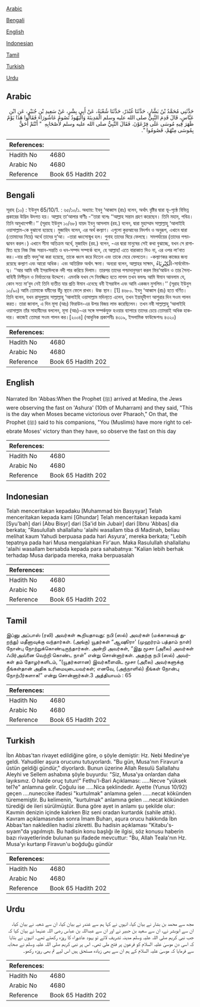 [Arabic](#arabic)

[Bengali](#bengali)

[English](#english)

[Indonesian](#indonesian)

[Tamil](#tamil)

[Turkish](#turkish)

[Urdu](#urdu)

## Arabic


<div dir="rtl" lang="ar" style={{fontSize:'larger',backgroundColor:'#f8f9fa',padding:20}}>
حَدَّثَنِي مُحَمَّدُ بْنُ بَشَّارٍ، حَدَّثَنَا غُنْدَرٌ، حَدَّثَنَا شُعْبَةُ، عَنْ أَبِي بِشْرٍ، عَنْ سَعِيدِ بْنِ جُبَيْرٍ، عَنِ ابْنِ عَبَّاسٍ، قَالَ قَدِمَ النَّبِيُّ صلى الله عليه وسلم الْمَدِينَةَ وَالْيَهُودُ تَصُومُ عَاشُورَاءَ فَقَالُوا هَذَا يَوْمٌ ظَهَرَ فِيهِ مُوسَى عَلَى فِرْعَوْنَ‏.‏ فَقَالَ النَّبِيُّ صلى الله عليه وسلم لأَصْحَابِهِ ‏ "‏ أَنْتُمْ أَحَقُّ بِمُوسَى مِنْهُمْ، فَصُومُوا ‏"‏‏.‏
</div>
<div style={{backgroundColor:'#f8f9fa',padding:20, marginBottom: 10}}><table> <thead> <tr> <th>References:</th> <th></th> </tr> </thead> <tbody><tr><td>Hadith No</td><td>4680</td></tr><tr><td>Arabic No</td><td>4680</td></tr><tr><td>Reference</td><td>Book 65 Hadith 202</td></tr></tbody></table></div>

## Bengali


<div dir="ltr" lang="bn" style={{fontSize:'larger',backgroundColor:'#f8f9fa',padding:20}}>
সূরাহ (১০) : ইউনুস 65/10/1. : ৬৫/১০/১. অধ্যায়: ইবনু ‘আব্বাস (রাঃ) বলেন, অর্থাৎ বৃষ্টির দ্বারা ভূ-পৃষ্ঠে বিভিন্ন প্রকারের উদ্ভিদ উদগত হয়। আল্লাহ তা‘আলার বাণীঃ -‘‘তারা বলেঃ ‘‘আল্লাহ সন্তান গ্রহণ করেছেন। তিনি মহান, পবিত্র। তিনি অমুখাপেক্ষী।’’ (সূরাহ ইউনুস ১০/৬৮) যায়দ ইবনু আসলাম (রহ.) বলেন, দ্বারা মুহাম্মাদ সাল্লাল্লাহু ‘আলাইহি ওয়াসাল্লাম-কে বুঝানো হয়েছে। মুজাহিদ বলেন, এর অর্থ কল্যাণ। এগুলো কুরআনের নিদর্শন ও অনুরূপ, এখানে দ্বারা (তোমাদের নিয়ে) অর্থে তাদের দু‘আ। -তারা ধ্বংসোন্মুখ হল। গুনাহ তাদের ঘিরে ফেলছে। সমপর্যায়ের (তাদের পশ্চাদ্ধাবন করল।) এখানে সীমা অতিক্রম অর্থে, মুজাহিদ (রহ.) বলেন, -এর দ্বারা মানুষের সেই কথা বুঝাচ্ছে, যখন সে রাগান্বিত হয়ে নিজ নিজ সন্তান-সন্ততি ও ধন-সম্পদ সম্পর্কে বলে, হে আল্লাহ! এতে বারাকাত দিও না, এর ওপর লা‘নাত কর।-যার প্রতি বদদু‘আ করা হয়েছে, তাকে ধ্বংস করে দিতেন এবং তাকে মেরে ফেলতেন। -কল্যাণকর কাজের জন্য রয়েছে কল্যাণ এবং আরো অধিক। এবং অতিরিক্ত অর্থাৎ ক্ষমা। অন্যরা বলেন, আল্লাহর সাক্ষাৎ, الْكِبْرِيَاءُ-সার্বভৌমত্ব। ‘‘আর আমি বনী ইসরাঈলকে নদী পার করিয়ে দিলাম। তারপর তাদের পশ্চাদানুসরণ করল ফির‘আউন ও তার সৈন্যবাহিনী নিপীড়ন ও নির্যাতনের উদ্দেশে। এমনকি যখন সে নিমজ্জিত হতে লাগল তখন বললঃ আমি ঈমান আনলাম যে, কোন সত্য মা’বুদ নেই তিনি ব্যতীত যার প্রতি ঈমান এনেছে বনী ইসরাঈল এবং আমি একজন মুসলিম।’’ (সূরাহ ইউনুস ১০/৯০) আমি তোমাকে যমীনের উঁচু স্থানে ফেলে রাখব। উচ্চ স্থান। [1] ৪৬৮০. ইবনু ‘আব্বাস (রাঃ) হতে বর্ণিত। তিনি বলেন, যখন রাসূলুল্লাহ সাল্লাল্লাহু ‘আলাইহি ওয়াসাল্লাম মদিনা্তে এলেন, তখন ইয়াহূদীগণ আশুরার দিন সওম পালন করত। তারা জানাল, এ দিন মূসা (আঃ) ফিরাউন-এর উপর বিজয় লাভ করেছিলেন। তখন নবী সাল্লাল্লাহু ‘আলাইহি ওয়াসাল্লাম তাঁর সাহাবীদের বললেন, মূসা (আঃ)-এর সঙ্গে সম্পর্কযুক্ত হওয়ার ব্যাপারে তাদের চেয়ে তোমরাই অধিক হাকদার। কাজেই তোমরা সওম পালন কর।[২০০৪] (আধুনিক প্রকাশনীঃ ৪৩১৯, ইসলামিক ফাউন্ডেশনঃ ৪৩২০)
</div>
<div style={{backgroundColor:'#f8f9fa',padding:20, marginBottom: 10}}><table> <thead> <tr> <th>References:</th> <th></th> </tr> </thead> <tbody><tr><td>Hadith No</td><td>4680</td></tr><tr><td>Arabic No</td><td>4680</td></tr><tr><td>Reference</td><td>Book 65 Hadith 202</td></tr></tbody></table></div>

## English


<div dir="ltr" lang="en" style={{fontSize:'larger',backgroundColor:'#f8f9fa',padding:20}}>
Narrated Ibn 'Abbas:When the Prophet (ﷺ) arrived at Medina, the Jews were observing the fast on 'Ashura' (10th of Muharram) and they said, "This is the day when Moses became victorious over Pharaoh," On that, the Prophet (ﷺ) said to his companions, "You (Muslims) have more right to celebrate Moses' victory than they have, so observe the fast on this day
</div>
<div style={{backgroundColor:'#f8f9fa',padding:20, marginBottom: 10}}><table> <thead> <tr> <th>References:</th> <th></th> </tr> </thead> <tbody><tr><td>Hadith No</td><td>4680</td></tr><tr><td>Arabic No</td><td>4680</td></tr><tr><td>Reference</td><td>Book 65 Hadith 202</td></tr></tbody></table></div>

## Indonesian


<div dir="ltr" lang="id" style={{fontSize:'larger',backgroundColor:'#f8f9fa',padding:20}}>
Telah menceritakan kepadaku [Muhammad bin Basysyar] Telah menceritakan kepada kami [Ghundar] Telah menceritakan kepada kami [Syu'bah] dari [Abu Bisyr] dari [Sa'id bin Jubair] dari [Ibnu 'Abbas] dia berkata; "Rasulullah shallallahu 'alaihi wasallam tiba di Madinah, beliau melihat kaum Yahudi berpuasa pada hari Asyura', mereka berkata; "Lebih tepatnya pada hari Musa mengalahkan Fir'aun. Maka Rasulullah shallallahu 'alaihi wasallam bersabda kepada para sahabatnya: "Kalian lebih berhak terhadap Musa daripada mereka, maka berpuasalah
</div>
<div style={{backgroundColor:'#f8f9fa',padding:20, marginBottom: 10}}><table> <thead> <tr> <th>References:</th> <th></th> </tr> </thead> <tbody><tr><td>Hadith No</td><td>4680</td></tr><tr><td>Arabic No</td><td>4680</td></tr><tr><td>Reference</td><td>Book 65 Hadith 202</td></tr></tbody></table></div>

## Tamil


<div dir="ltr" lang="ta" style={{fontSize:'larger',backgroundColor:'#f8f9fa',padding:20}}>
இப்னு அப்பாஸ் (ரலி) அவர்கள் கூறியதாவது: நபி (ஸல்) அவர்கள் (மக்காவைத் துறந்து) மதீனாவுக்கு வந்தார்கள். (அங்கு) யூதர்கள் “ஆஷூரா' (முஹர்ரம் பத்தாம் நாள்) நோன்பு நோற்றுக்கொண்டிருந்தார்கள். அன்றி அவர்கள், “இது மூசா (அலை) அவர்கள் ஃபிர்அவ்னை வெற்றி கொண்ட நாள்” என்று சொன்னார்கள். அதற்கு நபி (ஸல்) அவர்கள் தம் தோழர்களிடம், “(யூதர்களான) இவர்களைவிட மூசா (அலை) அவர்களுக்கு நீங்கள்தான் அதிக உரிமையுடையவர்கள்; எனவே, (அந்நாளில்) நீங்கள் நோன்பு நோற்பீர்களாக!” என்று சொன்னார்கள்.3 அத்தியாயம் : 65
</div>
<div style={{backgroundColor:'#f8f9fa',padding:20, marginBottom: 10}}><table> <thead> <tr> <th>References:</th> <th></th> </tr> </thead> <tbody><tr><td>Hadith No</td><td>4680</td></tr><tr><td>Arabic No</td><td>4680</td></tr><tr><td>Reference</td><td>Book 65 Hadith 202</td></tr></tbody></table></div>

## Turkish


<div dir="ltr" lang="tr" style={{fontSize:'larger',backgroundColor:'#f8f9fa',padding:20}}>
İbn Abbas'tan rivayet edildiğine göre, o şöyle demiştir: Hz. Nebi Medine'ye geldi. Yahudiler aşura orucunu tutuyorlardı. "Bu gün, Musa'nın Firavun'a üstün geldiği gündür," diyorlardı. Bunun üzerine Allah Resulü Sallallahu Aleyhi ve Sellem ashabına şöyle buyurdu: "Siz, Musa'ya onlardan daha layıksınız. O halde oruç tutun!" Fethu'l-Bari Açıklaması: .....Necve "yüksek teI?e" anlamına gelir. Çoğulu ise .....Nica şeklindedir. Ayette (Yunus 10/92) geçen ....nuneccike ifadesi "kurtulmak" anlamına gelen ......necat kökünden türememiştir. Bu kelimenin, "kurtulmak" anlamına gelen ....necat kökünden türediği de ileri sürülmüştür. Buna göre ayet in anlamı şu şekilde olur: Kavmin denizin içinde kalırken Biz seni oradan kurtardık (sahile attık). Kavram açıklamasından sonra İmam Buharı, aşura orucu hakkında İbn Abbas'tan nakledilen hadisi zikretti. Bu hadisin açıklaması "Kitabu's-sıyam"da yapılmıştı. Bu hadisin konu başlığı ile ilgisi, söz konusu haberin bazı rivayetlerinde bulunan şu ifadede mevcuttur: "Bu, Allah Teala'nın Hz. Musa'yı kurtarıp Firavun'u boğduğu gündür
</div>
<div style={{backgroundColor:'#f8f9fa',padding:20, marginBottom: 10}}><table> <thead> <tr> <th>References:</th> <th></th> </tr> </thead> <tbody><tr><td>Hadith No</td><td>4680</td></tr><tr><td>Arabic No</td><td>4680</td></tr><tr><td>Reference</td><td>Book 65 Hadith 202</td></tr></tbody></table></div>

## Urdu


<div dir="rtl" lang="ur" style={{fontSize:'larger',backgroundColor:'#f8f9fa',padding:20}}>
مجھ سے محمد بن بشار نے بیان کیا، انہوں نے کہا ہم سے غندر نے بیان کیا، ان سے شعبہ نے بیان کیا، ان سے ابوبشر نے، ان سے سعید بن جبیر نے اور ان سے عبداللہ بن عباس رضی اللہ عنہما نے بیان کیا کہ جب نبی کریم صلی اللہ علیہ وسلم مدینہ تشریف لائے تو یہود عاشوراء کا روزہ رکھتے تھے۔ انہوں نے بتایا کہ اسی دن موسیٰ علیہ السلام کو فرعون پر فتح ملی تھی۔ اس پر نبی کریم صلی اللہ علیہ وسلم نے صحابہ سے فرمایا کہ موسیٰ علیہ السلام کے ہم ان سے بھی زیادہ مستحق ہیں اس لیے تم بھی روزہ رکھو۔
</div>
<div style={{backgroundColor:'#f8f9fa',padding:20, marginBottom: 10}}><table> <thead> <tr> <th>References:</th> <th></th> </tr> </thead> <tbody><tr><td>Hadith No</td><td>4680</td></tr><tr><td>Arabic No</td><td>4680</td></tr><tr><td>Reference</td><td>Book 65 Hadith 202</td></tr></tbody></table></div>